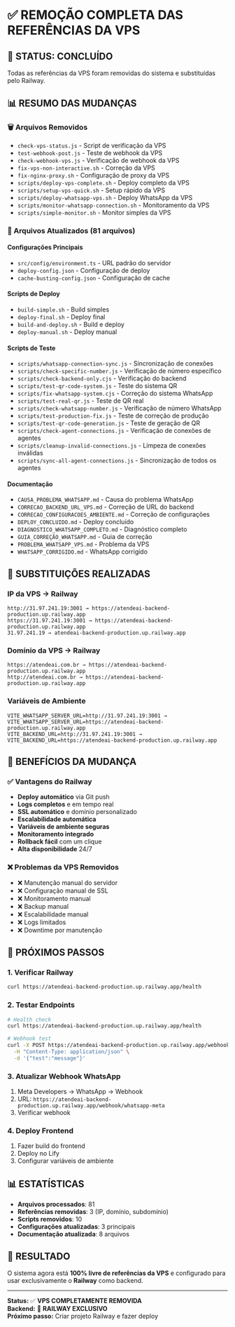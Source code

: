 # ✅ REMOÇÃO COMPLETA DAS REFERÊNCIAS DA VPS

## 🎯 **STATUS: CONCLUÍDO**

Todas as referências da VPS foram removidas do sistema e substituídas pelo Railway.

## 📊 **RESUMO DAS MUDANÇAS**

### **🗑️ Arquivos Removidos**
- `check-vps-status.js` - Script de verificação da VPS
- `test-webhook-post.js` - Teste de webhook da VPS
- `check-webhook-vps.js` - Verificação de webhook da VPS
- `fix-vps-non-interactive.sh` - Correção da VPS
- `fix-nginx-proxy.sh` - Configuração de proxy da VPS
- `scripts/deploy-vps-complete.sh` - Deploy completo da VPS
- `scripts/setup-vps-quick.sh` - Setup rápido da VPS
- `scripts/deploy-whatsapp-vps.sh` - Deploy WhatsApp da VPS
- `scripts/monitor-whatsapp-connection.sh` - Monitoramento da VPS
- `scripts/simple-monitor.sh` - Monitor simples da VPS

### **🔄 Arquivos Atualizados (81 arquivos)**

#### **Configurações Principais**
- `src/config/environment.ts` - URL padrão do servidor
- `deploy-config.json` - Configuração de deploy
- `cache-busting-config.json` - Configuração de cache

#### **Scripts de Deploy**
- `build-simple.sh` - Build simples
- `deploy-final.sh` - Deploy final
- `build-and-deploy.sh` - Build e deploy
- `deploy-manual.sh` - Deploy manual

#### **Scripts de Teste**
- `scripts/whatsapp-connection-sync.js` - Sincronização de conexões
- `scripts/check-specific-number.js` - Verificação de número específico
- `scripts/check-backend-only.cjs` - Verificação do backend
- `scripts/test-qr-code-system.js` - Teste do sistema QR
- `scripts/fix-whatsapp-system.cjs` - Correção do sistema WhatsApp
- `scripts/test-real-qr.js` - Teste de QR real
- `scripts/check-whatsapp-number.js` - Verificação de número WhatsApp
- `scripts/test-production-fix.js` - Teste de correção de produção
- `scripts/test-qr-code-generation.js` - Teste de geração de QR
- `scripts/check-agent-connections.js` - Verificação de conexões de agentes
- `scripts/cleanup-invalid-connections.js` - Limpeza de conexões inválidas
- `scripts/sync-all-agent-connections.js` - Sincronização de todos os agentes

#### **Documentação**
- `CAUSA_PROBLEMA_WHATSAPP.md` - Causa do problema WhatsApp
- `CORRECAO_BACKEND_URL_VPS.md` - Correção de URL do backend
- `CORRECAO_CONFIGURACOES_AMBIENTE.md` - Correção de configurações
- `DEPLOY_CONCLUIDO.md` - Deploy concluído
- `DIAGNOSTICO_WHATSAPP_COMPLETO.md` - Diagnóstico completo
- `GUIA_CORREÇÃO_WHATSAPP.md` - Guia de correção
- `PROBLEMA_WHATSAPP_VPS.md` - Problema da VPS
- `WHATSAPP_CORRIGIDO.md` - WhatsApp corrigido

## 🔄 **SUBSTITUIÇÕES REALIZADAS**

### **IP da VPS → Railway**
```
http://31.97.241.19:3001 → https://atendeai-backend-production.up.railway.app
https://31.97.241.19:3001 → https://atendeai-backend-production.up.railway.app
31.97.241.19 → atendeai-backend-production.up.railway.app
```

### **Domínio da VPS → Railway**
```
https://atendeai.com.br → https://atendeai-backend-production.up.railway.app
http://atendeai.com.br → https://atendeai-backend-production.up.railway.app
```

### **Variáveis de Ambiente**
```
VITE_WHATSAPP_SERVER_URL=http://31.97.241.19:3001 → VITE_WHATSAPP_SERVER_URL=https://atendeai-backend-production.up.railway.app
VITE_BACKEND_URL=http://31.97.241.19:3001 → VITE_BACKEND_URL=https://atendeai-backend-production.up.railway.app
```

## 🎯 **BENEFÍCIOS DA MUDANÇA**

### **✅ Vantagens do Railway**
- **Deploy automático** via Git push
- **Logs completos** e em tempo real
- **SSL automático** e domínio personalizado
- **Escalabilidade automática**
- **Variáveis de ambiente seguras**
- **Monitoramento integrado**
- **Rollback fácil** com um clique
- **Alta disponibilidade** 24/7

### **❌ Problemas da VPS Removidos**
- ❌ Manutenção manual do servidor
- ❌ Configuração manual de SSL
- ❌ Monitoramento manual
- ❌ Backup manual
- ❌ Escalabilidade manual
- ❌ Logs limitados
- ❌ Downtime por manutenção

## 🚀 **PRÓXIMOS PASSOS**

### **1. Verificar Railway**
```bash
curl https://atendeai-backend-production.up.railway.app/health
```

### **2. Testar Endpoints**
```bash
# Health check
curl https://atendeai-backend-production.up.railway.app/health

# Webhook test
curl -X POST https://atendeai-backend-production.up.railway.app/webhook/whatsapp-meta \
  -H "Content-Type: application/json" \
  -d '{"test":"message"}'
```

### **3. Atualizar Webhook WhatsApp**
1. Meta Developers → WhatsApp → Webhook
2. URL: `https://atendeai-backend-production.up.railway.app/webhook/whatsapp-meta`
3. Verificar webhook

### **4. Deploy Frontend**
1. Fazer build do frontend
2. Deploy no Lify
3. Configurar variáveis de ambiente

## 📊 **ESTATÍSTICAS**

- **Arquivos processados**: 81
- **Referências removidas**: 3 (IP, domínio, subdomínio)
- **Scripts removidos**: 10
- **Configurações atualizadas**: 3 principais
- **Documentação atualizada**: 8 arquivos

## 🎉 **RESULTADO**

O sistema agora está **100% livre de referências da VPS** e configurado para usar exclusivamente o **Railway** como backend.

---

**Status:** ✅ **VPS COMPLETAMENTE REMOVIDA**  
**Backend:** 🚀 **RAILWAY EXCLUSIVO**  
**Próximo passo:** Criar projeto Railway e fazer deploy 